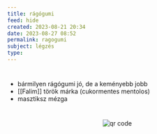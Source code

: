 ```yaml
---
title: rágógumi
feed: hide
created: 2023-08-21 20:34
date: 2023-08-27 08:52
permalink: ragogumi
subject: légzés
type: 
---
```

#
- bármilyen rágógumi jó, de a keményebb jobb
- [[Falim]] török márka (cukormentes mentolos)
- masztiksz mézga


#
<p style="text-align: center;"><img src="https://chart.googleapis.com/chart?cht=qr&chl=https://notes.andrasdenes.com/ragogumi&chs=180x180&choe=UTF-8&chld=L|2" alt="qr code"></p>

